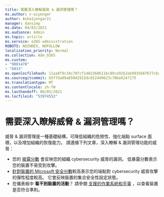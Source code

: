 ```yaml
---
title: 需要深入瞭解威脅 & 漏洞管理嗎？
ms.author: v-aiyengar
author: AshaIyengar21
manager: dansimp
ms.date: 04/03/2021
ms.audience: Admin
ms.topic: article
ms.service: o365-administration
ROBOTS: NOINDEX, NOFOLLOW
localization_priority: Normal
ms.collection: Adm_O365
ms.custom:
- "9001470"
- "6033"
ms.openlocfilehash: 11aa8f9c34c70fcf14823606116c89ce92b2eb9935b6f677cba00529ded22648
ms.sourcegitcommit: b5f7da89a650d2915dc652449623c78be6247175
ms.translationtype: MT
ms.contentlocale: zh-TW
ms.lasthandoff: 08/05/2021
ms.locfileid: "53974552"
---
```

# <a name="need-to-know-more-on-threat--vulnerability-management"></a>需要深入瞭解威脅 & 漏洞管理嗎？

威脅 & 漏洞管理是一種基礎結構，可降低組織的危險性、強化端點 surface 面積，以及增加組織的恢復能力。 請遵循下列文章，深入瞭解 & 漏洞管理功能的威脅：

- 您的 [披露分數](https://docs.microsoft.com/windows/security/threat-protection/microsoft-defender-atp/tvm-exposure-score) 會反映您的組織 cybersecurity 威脅的漏洞。 低暴露分數表示您的裝置不易受到攻擊。
- [針對裝置的 Microsoft 安全分數](https://docs.microsoft.com/windows/security/threat-protection/microsoft-defender-atp/tvm-microsoft-secure-score-devices)較高表示您的端點對 cybersecurity 威脅攻擊的彈性程度較高。 它會反映裝置的集合安全性設定狀態。
- 在儀表板中 **看不到裝置的活動**？ 請參閱 [支援的作業系統和平臺](https://docs.microsoft.com/windows/security/threat-protection/microsoft-defender-atp/tvm-supported-os) ，以查看裝置是否符合準則。
